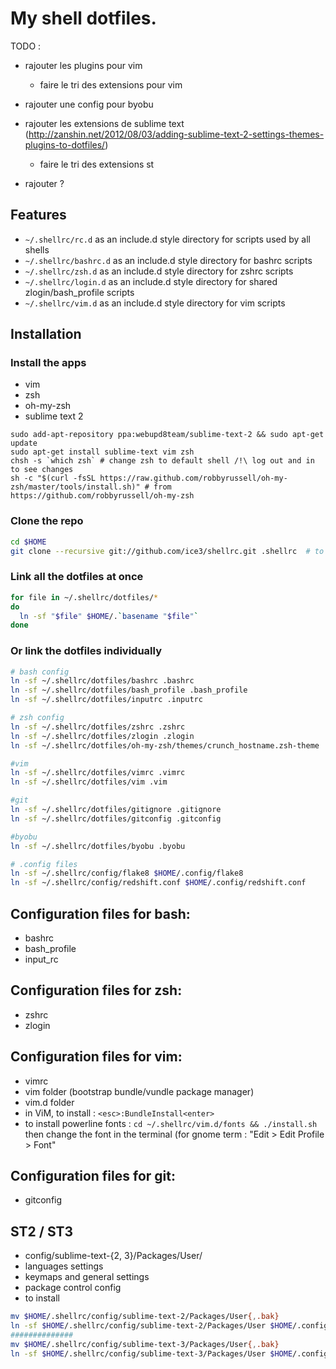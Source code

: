 # My shell dotfiles.

TODO :
 * rajouter les plugins pour vim
   * faire le tri des extensions pour vim
 * rajouter une config pour byobu
 * rajouter les extensions de sublime text (http://zanshin.net/2012/08/03/adding-sublime-text-2-settings-themes-plugins-to-dotfiles/)
   * faire le tri des extensions st

 * rajouter ?

## Features

* `~/.shellrc/rc.d` as an include.d style directory for scripts used by all shells
* `~/.shellrc/bashrc.d` as an include.d style directory for bashrc scripts
* `~/.shellrc/zsh.d` as an include.d style directory for zshrc scripts
* `~/.shellrc/login.d` as an include.d style directory for shared zlogin/bash\_profile scripts
* `~/.shellrc/vim.d` as an include.d style directory for vim scripts

## Installation

### Install the apps

* vim
* zsh
* oh-my-zsh
* sublime text 2

```shell
sudo add-apt-repository ppa:webupd8team/sublime-text-2 && sudo apt-get update
sudo apt-get install sublime-text vim zsh
chsh -s `which zsh` # change zsh to default shell /!\ log out and in to see changes
sh -c "$(curl -fsSL https://raw.github.com/robbyrussell/oh-my-zsh/master/tools/install.sh)" # from https://github.com/robbyrussell/oh-my-zsh
```

### Clone the repo
```bash
cd $HOME
git clone --recursive git://github.com/ice3/shellrc.git .shellrc  # to clone submodules
```

### Link all the dotfiles at once
```bash
for file in ~/.shellrc/dotfiles/*
do
  ln -sf "$file" $HOME/.`basename "$file"`
done
```

### Or link the dotfiles individually
```bash
# bash config
ln -sf ~/.shellrc/dotfiles/bashrc .bashrc
ln -sf ~/.shellrc/dotfiles/bash_profile .bash_profile
ln -sf ~/.shellrc/dotfiles/inputrc .inputrc

# zsh config
ln -sf ~/.shellrc/dotfiles/zshrc .zshrc
ln -sf ~/.shellrc/dotfiles/zlogin .zlogin
ln -sf ~/.shellrc/dotfiles/oh-my-zsh/themes/crunch_hostname.zsh-theme .oh-my-zsh/themes/crunch_hostname.zsh-theme

#vim
ln -sf ~/.shellrc/dotfiles/vimrc .vimrc
ln -sf ~/.shellrc/dotfiles/vim .vim

#git
ln -sf ~/.shellrc/dotfiles/gitignore .gitignore
ln -sf ~/.shellrc/dotfiles/gitconfig .gitconfig

#byobu
ln -sf ~/.shellrc/dotfiles/byobu .byobu

# .config files
ln -sf ~/.shellrc/config/flake8 $HOME/.config/flake8
ln -sf ~/.shellrc/config/redshift.conf $HOME/.config/redshift.conf
```


## Configuration files for bash:

* bashrc
* bash_profile
* input_rc

## Configuration files for zsh:

* zshrc
* zlogin

## Configuration files for vim:

 * vimrc
 * vim folder (bootstrap bundle/vundle package manager)
 * vim.d folder
 * in ViM, to install : `<esc>:BundleInstall<enter>`
 * to install powerline fonts : `cd ~/.shellrc/vim.d/fonts && ./install.sh` then change the font in the terminal (for gnome term : "Edit > Edit Profile > Font"

## Configuration files for git:

 * gitconfig

## ST2 / ST3
 * config/sublime-text-{2, 3}/Packages/User/
  * languages settings
  * keymaps and general settings
  * package control config
* to install

```bash
mv $HOME/.shellrc/config/sublime-text-2/Packages/User{,.bak}
ln -sf $HOME/.shellrc/config/sublime-text-2/Packages/User $HOME/.config/sublime-text-2/Packages/User
##############
mv $HOME/.shellrc/config/sublime-text-3/Packages/User{,.bak}
ln -sf $HOME/.shellrc/config/sublime-text-3/Packages/User $HOME/.config/sublime-text-3/Packages/User
```





